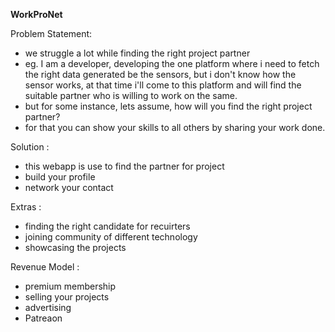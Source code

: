 **WorkProNet**

Problem Statement: 
- we struggle a lot while finding the right project partner
- eg. I am a developer, developing the one platform where i need to fetch the right data generated be the sensors, but i don't know how the sensor works, at that time i'll come to this platform and will find the suitable partner who is willing to work on the same.
- but for some instance, lets assume, how will you find the right project partner?
- for that you can show your skills to all others by sharing your work done.

Solution : 
- this webapp is use to find the partner for project
- build your profile
- network your contact 

Extras :
- finding the right candidate for recuirters 
- joining community of different technology
- showcasing the projects

Revenue Model : 
- premium membership
- selling your projects
- advertising 
- Patreaon
